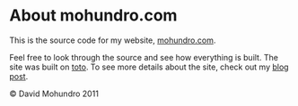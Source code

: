 # About mohundro.com

This is the source code for my website, [mohundro.com](http://mohundro.com/).

Feel free to look through the source and see how everything is built. The site
was built on [toto](https://github.com/cloudhead/toto). To see more details
about the site, check out my [blog
post](http://mohundro.com/blog/2010/12/23/the-new-blog-is-live/).

&copy; David Mohundro 2011
